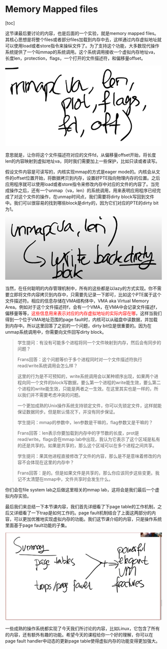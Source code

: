 # Memory Mapped files

[toc]

这节课最后要讨论的内容，也是后面的一个实验，就是memory mapped files。其核心思想是将整个files或者部分files加载到内存中去，这样通过内存虚拟地址就可以使用load或者store指令来操纵文件了。为了支持这个功能，大多数现代操作系统提供了一个叫mmap的系统调用。这个系统调用接收一个虚拟内存地址va，长度len，protection，flags，一个打开的文件描述符，和偏移量offset。

![img](.assets/image%20(227).png)

意思就是，让你将这个文件描述符对应的文件fd，从偏移量offset开始，将长度len的内容映射到虚拟地址va，同时我们需要加上一些保护，比如只读或者读写。

假设文件内容是可读写的，内核实现mmap的方式是eager mode的。内核会从文件的offset位置开始，将数据拷贝到内存，设置好PTE指向物理内存的位置。之后应用程序就可以使用load或者store指令来修改内存中对应的文件的内容了。当完成操作之后，还有一个unmap（va，len）的系统调用，用来表明应用程序已经完成了对这个文件的操作，在unmap时间点，我们需要将dirty block写回到文件中。我们可以很容易的找到哪些block是dirty的，因为它们对应的PTE的dirty bit为1。

![img](.assets/image%20(320).png)

当然，在任何聪明的内存管理机制中，所有的这些都是以lazy的方式实现。你不需要立即将文件内容拷贝到内存中，只需要先记录一下即可，比如这个PTE属于这个文件描述符。相应的信息存储在VMA结构体中，VMA aka Virtual Memory Area。例如对于这个文件描述符f，会有一个VMA，在VMA中会记录文件描述f，偏移量等等，<font color=red>这些信息用来表示对应的内存虚拟地址的实际内容在哪</font>，这样当我们得到一个位于VMA地址范围的page fault时，内核可以从磁盘中读数据，并加载到内存中。所以这里回答了之前的一个问题，dirty bit位是很重要的。因为在unmap系统调用中，你需要向文件回写dirty block。

>学生提问：有没有可能多个进程将同一个文件映射到内存，然后会有同步的问题？
>
>Frans回答：这个问题等价于多个进程同时对一个文件描述符执行read/write系统调用会怎么样？
>
>这里的行为是不可预知的，write系统调用会以某种顺序出现，如果两个进程向同一个文件的block写数据，要么第一个进程的write能生效，要么第二个进程的write能生效，只能是两者之一生效。在这里其实也是一样的，所以我们并不需要考虑冲突的问题。
>
>一个更加成熟的Unix操作系统支持锁定文件，你可以先锁定文件，这样就能保证数据同步。但是默认情况下，并没有同步保证。
>
>学生提问：mmap的参数中，len参数是干嘛的，flag参数又是干嘛的？
>
>Frans回答：len表示你要加载到内存中的字节数的长度，prot是read/write。flags会在mmap lab中出现，我认为它表示了这个区域是私有的还是共享的。如果是共享的，那么这个区域可以在多个进程之间共享。
>
>学生提问：果其他进程直接修改了文件的内容，那么是不是意味着修改的内容不会体现在这里的内存中？
>
>Frans回答：是的。但是如果文件是共享的，那么你应该同步这些变更。我记不太清楚在mmap中，文件共享时会发生什么。

你们会在file system lab之后做这里相关的mmap lab，这将会是我们最后一个虚拟内存实验。

最后我们来总结一下本节课内容，我们首先详细看了下page table的工作机制，之后又详细看了一下trap是如何工作的。page fault机制结合了上面这两部分的内容，可以更加优雅地实现虚拟内存的功能。我们这节课介绍的内容，只是操作系统里面基于page fault功能的子集。

![image-20241204174801298](.assets/image-20241204174801298.png)

一些成熟的操作系统都实现了今天我们所讨论的内容，比如Linux，它包含了所有的内容，还有额外有趣的功能。希望今天的课程给你一个好的理解，你可以在page fault handler中动态的更新page table使得虚拟内存的功能变得更加强大。

